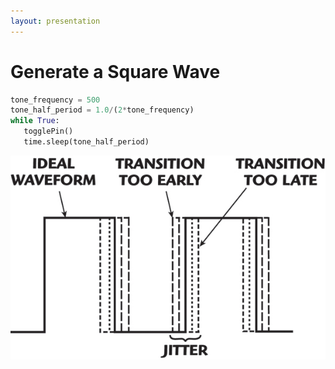 ```yaml
---
layout: presentation
---
```


# [](#header-1) Generate a Square Wave

```python
tone_frequency = 500
tone_half_period = 1.0/(2*tone_frequency)
while True:
   togglePin()
   time.sleep(tone_half_period)
```

[![](assets/img/jitter.png)](arduino)
